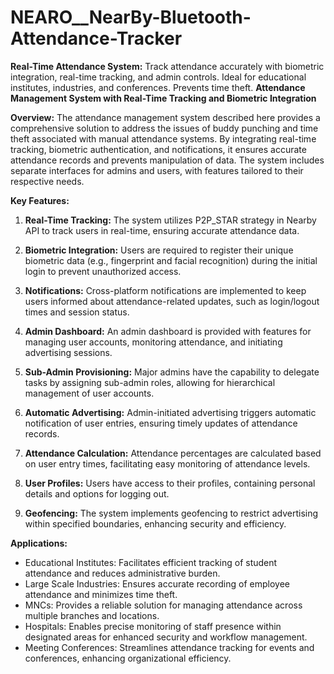 # NEARO__NearBy-Bluetooth-Attendance-Tracker
**Real-Time Attendance System:** Track attendance accurately with biometric integration, real-time tracking, and admin controls. Ideal for educational institutes, industries, and conferences. Prevents time theft.
**Attendance Management System with Real-Time Tracking and Biometric Integration**

**Overview:**
The attendance management system described here provides a comprehensive solution to address the issues of buddy punching and time theft associated with manual attendance systems. By integrating real-time tracking, biometric authentication, and notifications, it ensures accurate attendance records and prevents manipulation of data. The system includes separate interfaces for admins and users, with features tailored to their respective needs.

**Key Features:**

1. **Real-Time Tracking:** The system utilizes P2P_STAR strategy in Nearby API to track users in real-time, ensuring accurate attendance data.
   
2. **Biometric Integration:** Users are required to register their unique biometric data (e.g., fingerprint and facial recognition) during the initial login to prevent unauthorized access.

3. **Notifications:** Cross-platform notifications are implemented to keep users informed about attendance-related updates, such as login/logout times and session status.

4. **Admin Dashboard:** An admin dashboard is provided with features for managing user accounts, monitoring attendance, and initiating advertising sessions.

5. **Sub-Admin Provisioning:** Major admins have the capability to delegate tasks by assigning sub-admin roles, allowing for hierarchical management of user accounts.

6. **Automatic Advertising:** Admin-initiated advertising triggers automatic notification of user entries, ensuring timely updates of attendance records.

7. **Attendance Calculation:** Attendance percentages are calculated based on user entry times, facilitating easy monitoring of attendance levels.

8. **User Profiles:** Users have access to their profiles, containing personal details and options for logging out.

9. **Geofencing:** The system implements geofencing to restrict advertising within specified boundaries, enhancing security and efficiency.

**Applications:**
- Educational Institutes: Facilitates efficient tracking of student attendance and reduces administrative burden.
- Large Scale Industries: Ensures accurate recording of employee attendance and minimizes time theft.
- MNCs: Provides a reliable solution for managing attendance across multiple branches and locations.
- Hospitals: Enables precise monitoring of staff presence within designated areas for enhanced security and workflow management.
- Meeting Conferences: Streamlines attendance tracking for events and conferences, enhancing organizational efficiency.

